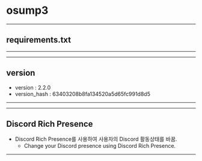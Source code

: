 # osump3
---
## requirements.txt
---
---
## version
- version : 2.2.0
- version_hash : 63403208b8fa134520a5d65fc991d8d5
---
---
## Discord Rich Presence

- Discord Rich Presence를 사용하여 사용자의 Discord 활동상태를 바꿈.
    - Change your Discord presence using Discord Rich Presence.
---